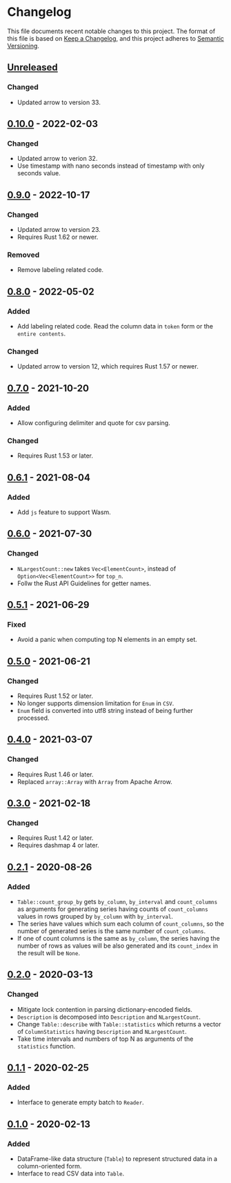 # Changelog

This file documents recent notable changes to this project. The format of this
file is based on [Keep a Changelog](https://keepachangelog.com/en/1.0.0/), and
this project adheres to [Semantic
Versioning](https://semver.org/spec/v2.0.0.html).

## [Unreleased]

### Changed

- Updated arrow to version 33.

## [0.10.0] - 2022-02-03

### Changed

- Updated arrow to verion 32.
- Use timestamp with nano seconds instead of timestamp with only seconds value.

## [0.9.0] - 2022-10-17

### Changed

- Updated arrow to version 23.
- Requires Rust 1.62 or newer.

### Removed

- Remove labeling related code.

## [0.8.0] - 2022-05-02

### Added

- Add labeling related code. Read the column data in `token` form or the `entire
  contents`.

### Changed

- Updated arrow to version 12, which requires Rust 1.57 or newer.

## [0.7.0] - 2021-10-20

### Added

- Allow configuring delimiter and quote for csv parsing.

### Changed

- Requires Rust 1.53 or later.

## [0.6.1] - 2021-08-04

### Added

- Add `js` feature to support Wasm.

## [0.6.0] - 2021-07-30

### Changed

- `NLargestCount::new` takes `Vec<ElementCount>`, instead of
  `Option<Vec<ElementCount>>` for `top_n`.
- Follw the Rust API Guidelines for getter names.

## [0.5.1] - 2021-06-29

### Fixed

- Avoid a panic when computing top N elements in an empty set.

## [0.5.0] - 2021-06-21

### Changed

- Requires Rust 1.52 or later.
- No longer supports dimension limitation for `Enum` in `CSV`.
- `Enum` field is converted into utf8 string instead of being further processed.

## [0.4.0] - 2021-03-07

### Changed

- Requires Rust 1.46 or later.
- Replaced `array::Array` with `Array` from Apache Arrow.

## [0.3.0] - 2021-02-18

### Changed

- Requires Rust 1.42 or later.
- Requires dashmap 4 or later.

## [0.2.1] - 2020-08-26

### Added

- `Table::count_group_by` gets `by_column`, `by_interval` and `count_columns`
  as arguments for generating series having counts of `count_columns` values
  in rows grouped by `by_column` with `by_interval`.
- The series have values which sum each column of `count_columns`, so
  the number of generated series is the same number of `count_columns`.
- If one of count columns is the same as `by_column`, the series having
  the number of rows as values will be also generated and its `count_index`
  in the result will be `None`.

## [0.2.0] - 2020-03-13

### Changed

- Mitigate lock contention in parsing dictionary-encoded fields.
- `Description` is decomposed into `Description` and `NLargestCount`.
- Change `Table::describe` with `Table::statistics` which returns
  a vector of `ColumnStatistics` having `Description` and `NLargestCount`.
- Take time intervals and numbers of top N as arguments of the `statistics`
  function.

## [0.1.1] - 2020-02-25

### Added

- Interface to generate empty batch to `Reader`.

## [0.1.0] - 2020-02-13

### Added

- DataFrame-like data structure (`Table`) to represent structured data in a
  column-oriented form.
- Interface to read CSV data into `Table`.

[Unreleased]: https://github.com/petabi/structured/compare/0.10.0...main
[0.10.0]: https://github.com/petabi/structured/compare/0.9.0...0.10.0
[0.9.0]: https://github.com/petabi/structured/compare/0.8.0...0.9.0
[0.8.0]: https://github.com/petabi/structured/compare/0.7.0...0.8.0
[0.7.0]: https://github.com/petabi/structured/compare/0.6.1...0.7.0
[0.6.1]: https://github.com/petabi/structured/compare/0.6.0...0.6.1
[0.6.0]: https://github.com/petabi/structured/compare/0.5.1...0.6.0
[0.5.1]: https://github.com/petabi/structured/compare/0.5.0...0.5.1
[0.5.0]: https://github.com/petabi/structured/compare/0.4.0...0.5.0
[0.4.0]: https://github.com/petabi/structured/compare/0.3.0...0.4.0
[0.3.0]: https://github.com/petabi/structured/compare/0.2.1...0.3.0
[0.2.1]: https://github.com/petabi/structured/compare/0.2.0...0.2.1
[0.2.0]: https://github.com/petabi/structured/compare/0.1.1...0.2.0
[0.1.1]: https://github.com/petabi/structured/compare/0.1.0...0.1.1
[0.1.0]: https://github.com/petabi/structured/tree/0.1.0
